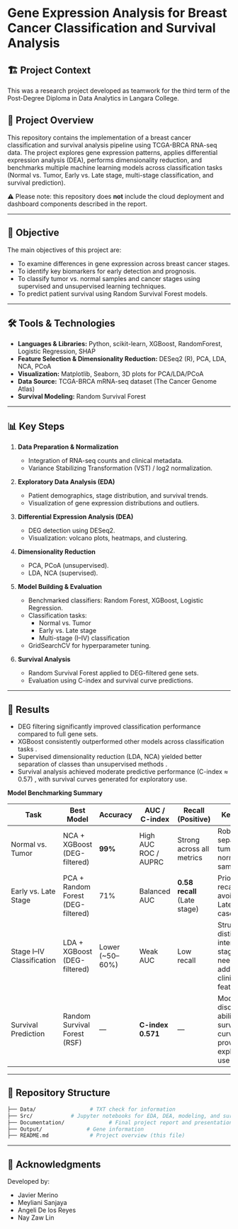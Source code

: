 # Gene Expression Analysis for Breast Cancer Classification and Survival Analysis

## 🏗️ Project Context
This was a research project developed as teamwork for the third term of the Post-Degree Diploma in Data Analytics in Langara College.

## 📌 Project Overview  

This repository contains the implementation of a breast cancer classification and survival analysis pipeline using TCGA-BRCA RNA-seq data. The project explores gene expression patterns, applies differential expression analysis (DEA), performs dimensionality reduction, and benchmarks multiple machine learning models across classification tasks (Normal vs. Tumor, Early vs. Late stage, multi-stage classification, and survival prediction).  

⚠️ Please note: this repository does **not** include the cloud deployment and dashboard components described in the report.  

---

## 🎯 Objective  

The main objectives of this project are:  
- To examine differences in gene expression across breast cancer stages.  
- To identify key biomarkers for early detection and prognosis.  
- To classify tumor vs. normal samples and cancer stages using supervised and unsupervised learning techniques.  
- To predict patient survival using Random Survival Forest models.  

---

## 🛠 Tools & Technologies  

- **Languages & Libraries:** Python, scikit-learn, XGBoost, RandomForest, Logistic Regression, SHAP  
- **Feature Selection & Dimensionality Reduction:** DESeq2 (R), PCA, LDA, NCA, PCoA  
- **Visualization:** Matplotlib, Seaborn, 3D plots for PCA/LDA/PCoA  
- **Data Source:** TCGA-BRCA mRNA-seq dataset (The Cancer Genome Atlas)  
- **Survival Modeling:** Random Survival Forest  

---

## 📊 Key Steps  

1. **Data Preparation & Normalization**  
   - Integration of RNA-seq counts and clinical metadata.  
   - Variance Stabilizing Transformation (VST) / log2 normalization.  

2. **Exploratory Data Analysis (EDA)**  
   - Patient demographics, stage distribution, and survival trends.  
   - Visualization of gene expression distributions and outliers.  

3. **Differential Expression Analysis (DEA)**  
   - DEG detection using DESeq2.  
   - Visualization: volcano plots, heatmaps, and clustering.  

4. **Dimensionality Reduction**  
   - PCA, PCoA (unsupervised).  
   - LDA, NCA (supervised).  

5. **Model Building & Evaluation**  
   - Benchmarked classifiers: Random Forest, XGBoost, Logistic Regression.  
   - Classification tasks:  
     - Normal vs. Tumor  
     - Early vs. Late stage  
     - Multi-stage (I–IV) classification  
   - GridSearchCV for hyperparameter tuning.  

6. **Survival Analysis**  
   - Random Survival Forest applied to DEG-filtered gene sets.  
   - Evaluation using C-index and survival curve predictions.  

---

## 🚀 Results  

- DEG filtering significantly improved classification performance compared to full gene sets.  
- XGBoost consistently outperformed other models across classification tasks .  
- Supervised dimensionality reduction (LDA, NCA) yielded better separation of classes than unsupervised methods .  
- Survival analysis achieved moderate predictive performance (C-index ≈ 0.57) , with survival curves generated for exploratory use.  

**Model Benchmarking Summary**

| Task                          | Best Model                  | Accuracy | AUC / C-index | Recall (Positive) | Key Insight |
|-------------------------------|-----------------------------|----------|---------------|-------------------|-------------|
| Normal vs. Tumor              | NCA + XGBoost (DEG-filtered) | **99%**  | High AUC ROC / AUPRC  | Strong across all metrics | Robust separation of tumor vs. normal samples |
| Early vs. Late Stage          | PCA + Random Forest (DEG-filtered) | 71%   | Balanced AUC | **0.58 recall** (Late stage) | Prioritized recall to avoid missing Late-stage cases |
| Stage I–IV Classification     | LDA + XGBoost (DEG-filtered) | Lower (~50–60%)  | Weak AUC | Low recall | Struggled to distinguish intermediate stages; needs additional clinical features |
| Survival Prediction           | Random Survival Forest (RSF) | —        | **C-index 0.571**  | — | Modest discriminative ability; survival curves provided for exploratory use |

---

## 📂 Repository Structure  

```bash
├── Data/                 # TXT check for information
├── Src/            # Jupyter notebooks for EDA, DEA, modeling, and survival analysis. R file for download data set.  
├── Documentation/              # Final project report and presentation
├── Output/              # Gene information
├── README.md             # Project overview (this file)
```
---

## 🙌 Acknowledgments  
Developed by:  
- Javier Merino  
- Meyliani Sanjaya  
- Angeli De los Reyes  
- Nay Zaw Lin  
